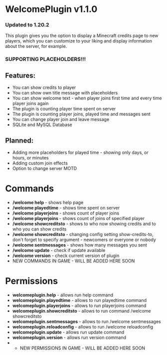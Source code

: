 # WelcomePlugin v1.1.0
### Updated to 1.20.2

This plugin gives you the option to display a Minecraft credits page to new players, which you can customize to your liking and display information about the server, for example.

### SUPPORTING PLACEHOLDERS!!!

## Features:
* You can show credits to player
* You can show own title message with placeholders
* You can show welcome text - when player joins first time and every time player joins again
* The plugin is counting player time spent on server
* The plugin is counting player joins, played time and messages sent
* You can change player join and leave message
* SQLite and MySQL Database

## Planned:
* Adding more placeholders for played time - showing only days, or hours, or minutes
* Adding custom join effects
* Option to change server MOTD

# Commands
* **/welcome help** - shows help page
* **/welcome playedtime** - shows time spent on server
* **/welcome playerjoins** - shows count of player joins
* **/welcome playerjoins <playerName>** - shows count of joins of specified player
* **/welcome showcreditsto** - shows to who now showing credits and to who you can show credits
* **/welcome showcreditsto <who>** - changing config setting show-credits-to, don't forget to specify <who> argument - newcomers or everyone or nobody
* **/welcome sentmessages** - shows how many messages you sent
* **/welcome update** - check if update available
* **/welcome version** - check current version of plugin
* NEW COMMANDS IN GAME - WILL BE ADDED HERE SOON

# Permissions
* **welcomeplugin.help** - allows run help command
* **welcomeplugin.playedtime** - allows to run playedtime command
* **welcomeplugin.playerjoins** - allows to run playerjoins command
* **welcomeplugin.showcreditsto** - allows to run command /welcome showcreditsto
* **welcomeplugin.sentmessages** - allows to run /welcome sentmessages
* **welcomeplugin.reloadconfig** - allows to run /welcome reloadconfig
* **welcomeplugin.update** - allows run update command
* **welcomeplugin.version** - allows run version command
* * NEW PERMISSIONS IN GAME - WILL BE ADDED HERE SOON
